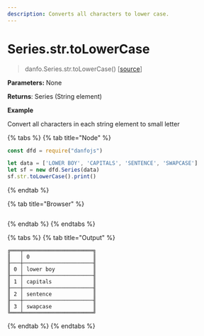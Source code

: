 ```yaml
---
description: Converts all characters to lower case.
---
```


# Series.str.toLowerCase

> danfo.Series.str.toLowerCase\(\)   \[[source](https://github.com/opensource9ja/danfojs/blob/master/danfojs/src/core/strings.js#L20)\]

**Parameters:** None

**Returns**:  Series \(String element\)

**Example**

Convert all characters in each string element to small letter

{% tabs %}
{% tab title="Node" %}
```javascript
const dfd = require("danfojs")

let data = ['LOWER BOY', 'CAPITALS', 'SENTENCE', 'SWAPCASE']
let sf = new dfd.Series(data)
sf.str.toLowerCase().print()
```
{% endtab %}

{% tab title="Browser" %}
```

```
{% endtab %}
{% endtabs %}

{% tabs %}
{% tab title="Output" %}
```text
╔═══╤══════════════════════╗
║   │ 0                    ║
╟───┼──────────────────────╢
║ 0 │ lower boy            ║
╟───┼──────────────────────╢
║ 1 │ capitals             ║
╟───┼──────────────────────╢
║ 2 │ sentence             ║
╟───┼──────────────────────╢
║ 3 │ swapcase             ║
╚═══╧══════════════════════╝
```
{% endtab %}
{% endtabs %}

